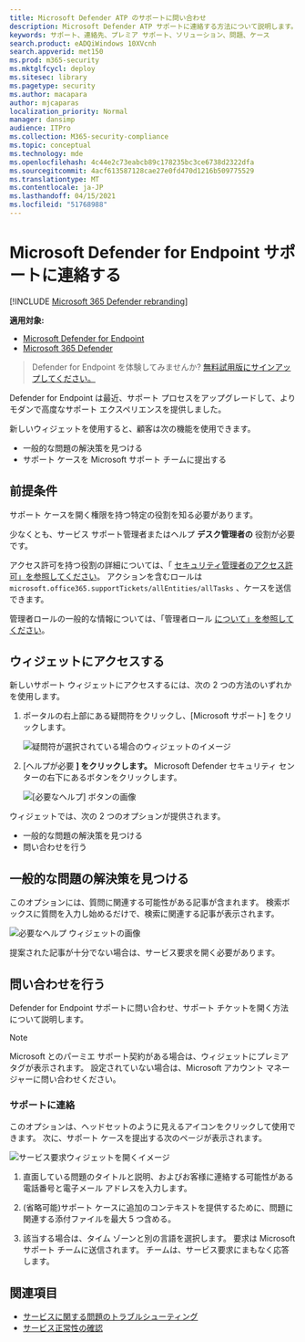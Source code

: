 ```yaml
---
title: Microsoft Defender ATP のサポートに問い合わせ
description: Microsoft Defender ATP サポートに連絡する方法について説明します。
keywords: サポート、連絡先、プレミア サポート、ソリューション、問題、ケース
search.product: eADQiWindows 10XVcnh
search.appverid: met150
ms.prod: m365-security
ms.mktglfcycl: deploy
ms.sitesec: library
ms.pagetype: security
ms.author: macapara
author: mjcaparas
localization_priority: Normal
manager: dansimp
audience: ITPro
ms.collection: M365-security-compliance
ms.topic: conceptual
ms.technology: mde
ms.openlocfilehash: 4c44e2c73eabcb89c178235bc3ce6738d2322dfa
ms.sourcegitcommit: 4acf613587128cae27e0fd470d1216b509775529
ms.translationtype: MT
ms.contentlocale: ja-JP
ms.lasthandoff: 04/15/2021
ms.locfileid: "51768988"
---
```

# <a name="contact-microsoft-defender-for-endpoint-support"></a>Microsoft Defender for Endpoint サポートに連絡する

[!INCLUDE [Microsoft 365 Defender rebranding](../../includes/microsoft-defender.md)]


**適用対象:**
- [Microsoft Defender for Endpoint](https://go.microsoft.com/fwlink/p/?linkid=2154037)
- [Microsoft 365 Defender](https://go.microsoft.com/fwlink/?linkid=2118804)

>Defender for Endpoint を体験してみませんか? [無料試用版にサインアップしてください。](https://www.microsoft.com/microsoft-365/windows/microsoft-defender-atp?ocid=docs-wdatp-assignaccess-abovefoldlink)

Defender for Endpoint は最近、サポート プロセスをアップグレードして、よりモダンで高度なサポート エクスペリエンスを提供しました。 

新しいウィジェットを使用すると、顧客は次の機能を使用できます。
- 一般的な問題の解決策を見つける
- サポート ケースを Microsoft サポート チームに提出する

## <a name="prerequisites"></a>前提条件
サポート ケースを開く権限を持つ特定の役割を知る必要があります。

少なくとも、サービス サポート管理者またはヘルプ **デスク管理者の** 役割が必要です。


アクセス許可を持つ役割の詳細については、「 [セキュリティ管理者のアクセス許可」を参照してください](https://docs.microsoft.com/azure/active-directory/users-groups-roles/directory-assign-admin-roles#security-administrator-permissions)。 アクションを含むロールは `microsoft.office365.supportTickets/allEntities/allTasks` 、ケースを送信できます。

管理者ロールの一般的な情報については、「管理者ロール [について」を参照してください](https://docs.microsoft.com/microsoft-365/admin/add-users/about-admin-roles?view=o365-worldwide&preserve-view=true)。


## <a name="access-the-widget"></a>ウィジェットにアクセスする
新しいサポート ウィジェットにアクセスするには、次の 2 つの方法のいずれかを使用します。

1.  ポータルの右上部にある疑問符をクリックし、[Microsoft サポート] をクリックします。

    ![疑問符が選択されている場合のウィジェットのイメージ](images/support-widget.png)

2. [ヘルプが必要 **] をクリックします。**  Microsoft Defender セキュリティ センターの右下にあるボタンをクリックします。


    ![[必要なヘルプ] ボタンの画像](images/need-help.png)

ウィジェットでは、次の 2 つのオプションが提供されます。

- 一般的な問題の解決策を見つける    
- 問い合わせを行う  

## <a name="find-solutions-to-common-problems"></a>一般的な問題の解決策を見つける
このオプションには、質問に関連する可能性がある記事が含まれます。 検索ボックスに質問を入力し始めるだけで、検索に関連する記事が表示されます。

![必要なヘルプ ウィジェットの画像](images/Support3.png)

提案された記事が十分でない場合は、サービス要求を開く必要があります。

## <a name="open-a-service-request"></a>問い合わせを行う

Defender for Endpoint サポートに問い合わせ、サポート チケットを開く方法について説明します。 

> [!Note]
> Microsoft とのパーミエ サポート契約がある場合は、ウィジェットにプレミア タグが表示されます。 設定されていない場合は、Microsoft アカウント マネージャーに問い合わせください。

### <a name="contact-support"></a>サポートに連絡
このオプションは、ヘッドセットのように見えるアイコンをクリックして使用できます。 次に、サポート ケースを提出する次のページが表示されます。

![サービス要求ウィジェットを開くイメージ](images/Support4.png)

1. 直面している問題のタイトルと説明、およびお客様に連絡する可能性がある電話番号と電子メール アドレスを入力します。 

2. (省略可能)サポート ケースに追加のコンテキストを提供するために、問題に関連する添付ファイルを最大 5 つ含める。 

3. 該当する場合は、タイム ゾーンと別の言語を選択します。 要求は Microsoft サポート チームに送信されます。 チームは、サービス要求にまもなく応答します。


## <a name="related-topics"></a>関連項目
- [サービスに関する問題のトラブルシューティング](troubleshoot-mdatp.md)
- [サービス正常性の確認](service-status.md)
